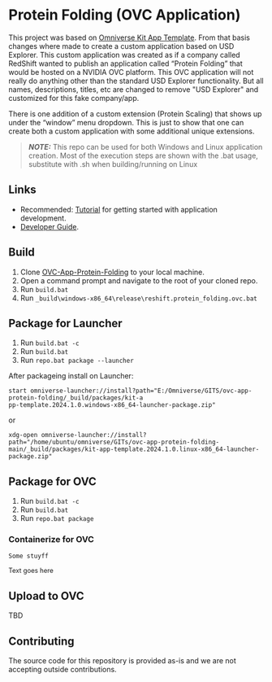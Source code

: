 # Protein Folding (OVC Application)

This project was based on [Omniverse Kit App Template](https://github.com/NVIDIA-Omniverse/kit-app-template). From that basis changes where made to create a custom application based on USD Explorer. This custom application was created as if a company called RedShift wanted to publish an application called “Protein Folding” that would be hosted on a NVIDIA OVC platform. This OVC application will not really do anything other than the standard USD Explorer functionality. But all names, descriptions, titles, etc are changed to remove "USD Explorer" and customized for this fake company/app.

There is one addition of a custom extension (Protein Scaling) that shows up under the “window” menu dropdown. This is just to show that one can create both a custom application with some additional unique extensions.

> **_NOTE:_**  This repo can be used for both Windows and Linux application creation. Most of the execution steps are shown with the .bat usage, substitute with .sh when building/running on Linux



## Links

* Recommended: [Tutorial](https://docs.omniverse.nvidia.com/kit/docs/kit-app-template) for
getting started with application development.
* [Developer Guide](https://docs.omniverse.nvidia.com/dev-guide/latest/index.html).

## Build

1. Clone [OVC-App-Protein-Folding](https://gitlab-master.nvidia.com/nves/omniveres/ovc-app-protein-folding) to your local machine.
2. Open a command prompt and navigate to the root of your cloned repo.
3. Run `build.bat`
4. Run `_build\windows-x86_64\release\reshift.protein_folding.ovc.bat`

## Package for Launcher

1. Run `build.bat -c`
2. Run `build.bat`
3. Run `repo.bat package --launcher`

After packageing install on Launcher:

```
start omniverse-launcher://install?path="E:/Omniverse/GITS/ovc-app-protein-folding/_build/packages/kit-a
pp-template.2024.1.0.windows-x86_64-launcher-package.zip"
```

or

```
xdg-open omniverse-launcher://install?path="/home/ubuntu/omniverse/GITs/ovc-app-protein-folding-main/_build/packages/kit-app-template.2024.1.0.linux-x86_64-launcher-package.zip" 
```

## Package for OVC
1. Run `build.bat -c`
2. Run `build.bat`
3. Run `repo.bat package`

### Containerize for OVC

```
Some stuyff
```

<span style="font-size:0.9em;">Text goes here</span>

## Upload to OVC
TBD

## Contributing
The source code for this repository is provided as-is and we are not accepting outside contributions.
